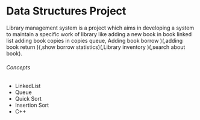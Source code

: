 # Data Structures Project

Library management system is a project which aims in developing a system to maintain a specific work of library like adding a new book in book linked list adding book copies in copies queue, Adding book borrow )(,adding book return )(,show borrow statistics)(,Library inventory )(,search about book).

###### Concepts
* LinkedList
* Queue
* Quick Sort
* Insertion Sort
* C++

